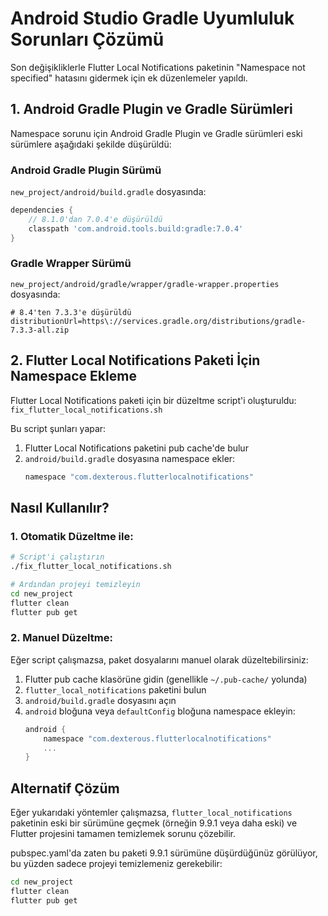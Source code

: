 # Android Studio Gradle Uyumluluk Sorunları Çözümü

Son değişikliklerle Flutter Local Notifications paketinin "Namespace not specified" hatasını gidermek için ek düzenlemeler yapıldı.

## 1. Android Gradle Plugin ve Gradle Sürümleri

Namespace sorunu için Android Gradle Plugin ve Gradle sürümleri eski sürümlere aşağıdaki şekilde düşürüldü:

### Android Gradle Plugin Sürümü
`new_project/android/build.gradle` dosyasında:

```gradle
dependencies {
    // 8.1.0'dan 7.0.4'e düşürüldü
    classpath 'com.android.tools.build:gradle:7.0.4'
}
```

### Gradle Wrapper Sürümü
`new_project/android/gradle/wrapper/gradle-wrapper.properties` dosyasında:

```properties
# 8.4'ten 7.3.3'e düşürüldü 
distributionUrl=https\://services.gradle.org/distributions/gradle-7.3.3-all.zip
```

## 2. Flutter Local Notifications Paketi İçin Namespace Ekleme

Flutter Local Notifications paketi için bir düzeltme script'i oluşturuldu: `fix_flutter_local_notifications.sh`

Bu script şunları yapar:
1. Flutter Local Notifications paketini pub cache'de bulur
2. `android/build.gradle` dosyasına namespace ekler:
   ```gradle
   namespace "com.dexterous.flutterlocalnotifications"
   ```

## Nasıl Kullanılır?

### 1. Otomatik Düzeltme ile:

```bash
# Script'i çalıştırın
./fix_flutter_local_notifications.sh

# Ardından projeyi temizleyin
cd new_project
flutter clean
flutter pub get
```

### 2. Manuel Düzeltme:

Eğer script çalışmazsa, paket dosyalarını manuel olarak düzeltebilirsiniz:

1. Flutter pub cache klasörüne gidin (genellikle `~/.pub-cache/` yolunda)
2. `flutter_local_notifications` paketini bulun
3. `android/build.gradle` dosyasını açın
4. `android` bloğuna veya `defaultConfig` bloğuna namespace ekleyin:
   ```gradle
   android {
       namespace "com.dexterous.flutterlocalnotifications"
       ...
   }
   ```

## Alternatif Çözüm

Eğer yukarıdaki yöntemler çalışmazsa, `flutter_local_notifications` paketinin eski bir sürümüne geçmek (örneğin 9.9.1 veya daha eski) ve Flutter projesini tamamen temizlemek sorunu çözebilir.

pubspec.yaml'da zaten bu paketi 9.9.1 sürümüne düşürdüğünüz görülüyor, bu yüzden sadece projeyi temizlemeniz gerekebilir:

```bash
cd new_project
flutter clean
flutter pub get
```
